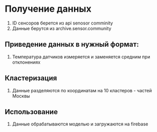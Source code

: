 # Получение данных 
1. ID сенсоров берется из api senosor comminity
2. Данные берутся из archive.sensor.community
## Приведение данных в нужный формат:
1. Температура датчиков измеряется и заменяется средним при отклонениях
## Кластеризация
1. Данные разделяются по координатам на 10 кластеров - частей Москвы
## Использование
1. Данные обрабатываются моделью и загружаются на firebase
